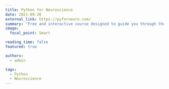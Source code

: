```yaml
---
title: Python for Neuroscience
date: 2021-09-28
external_link: https://pyforneuro.com/
summary: "Free and interactive course designed to guide you through the basics of Python programming."
image:
  focal_point: Smart

reading_time: false
featured: true

authors:
  - admin

tags:
  - Python
  - Neuroscience
---
```

